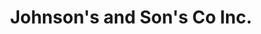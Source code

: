 ---
title: "Johnson's and Son's Co Inc."
url: /wisconsin-rapids/johnsons-and-sons-co-inc/
shop: Autohaus
---